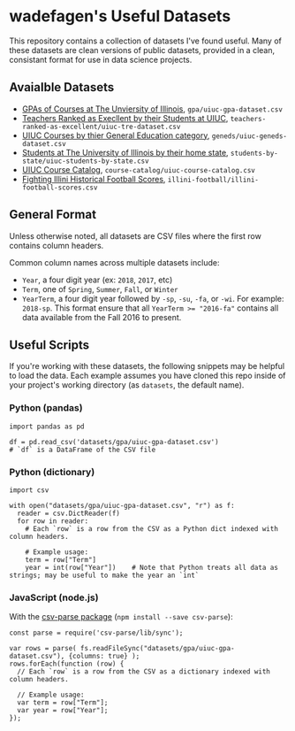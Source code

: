 # wadefagen's Useful Datasets

This repository contains a collection of datasets I've found useful.  Many of these datasets are clean versions of public datasets, provided in a clean, consistant format for use in data science projects.

## Avaialble Datasets

- [GPAs of Courses at The Unviersity of Illinois](gpa/), `gpa/uiuc-gpa-dataset.csv`
- [Teachers Ranked as Execllent by their Students at UIUC](teachers-ranked-as-excellent/), `teachers-ranked-as-excellent/uiuc-tre-dataset.csv`
- [UIUC Courses by thier General Education category](geneds/), `geneds/uiuc-geneds-dataset.csv`
- [Students at The University of Illinois by their home state](students-by-state/), `students-by-state/uiuc-students-by-state.csv`
- [UIUC Course Catalog](course-catalog/), `course-catalog/uiuc-course-catalog.csv`
- [Fighting Illini Historical Football Scores](illini-football/), `illini-football/illini-football-scores.csv`

## General Format

Unless otherwise noted, all datasets are CSV files where the first row contains column headers.

Common column names across multiple datasets include:

- `Year`, a four digit year (ex: `2018`, `2017`, etc)
- `Term`, one of `Spring`, `Summer`, `Fall`, or `Winter`
- `YearTerm`, a four digit year followed by `-sp`, `-su`, `-fa`, or `-wi`.  For example: `2018-sp`.  This format ensure that all `YearTerm >= "2016-fa"` contains all data available from the Fall 2016 to present.

## Useful Scripts

If you're working with these datasets, the following snippets may be helpful to load the data.  Each example assumes you have cloned this repo inside of your project's working directory (as `datasets`, the default name).

### Python (pandas)
```
import pandas as pd

df = pd.read_csv('datasets/gpa/uiuc-gpa-dataset.csv')
# `df` is a DataFrame of the CSV file
```

### Python (dictionary)
```
import csv

with open("datasets/gpa/uiuc-gpa-dataset.csv", "r") as f:
  reader = csv.DictReader(f)
  for row in reader:
    # Each `row` is a row from the CSV as a Python dict indexed with column headers.
    
    # Example usage:
    term = row["Term"]
    year = int(row["Year"])    # Note that Python treats all data as strings; may be useful to make the year an `int`
```

### JavaScript (node.js)
With the [csv-parse package](https://www.npmjs.com/package/csv-parse) (`npm install --save csv-parse`):

```
const parse = require('csv-parse/lib/sync');

var rows = parse( fs.readFileSync("datasets/gpa/uiuc-gpa-dataset.csv"), {columns: true} );
rows.forEach(function (row) {
  // Each `row` is a row from the CSV as a dictionary indexed with column headers.

  // Example usage:
  var term = row["Term"];
  var year = row["Year"];
});
```


